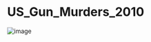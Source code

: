 # US_Gun_Murders_2010

![image](https://user-images.githubusercontent.com/62785524/142574611-38bb72f0-8d15-48bb-80e7-5a47e708c2fc.png)
